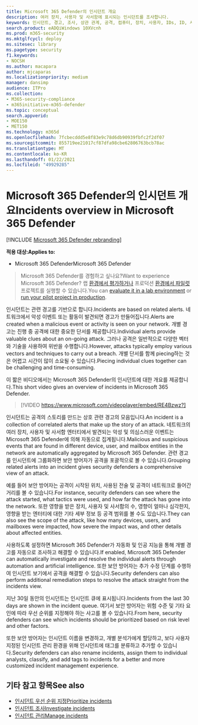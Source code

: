```yaml
---
title: Microsoft 365 Defender의 인시던트 개요
description: 여러 장치, 사용자 및 사서함에 표시되는 인시던트를 조사합니다.
keywords: 인시던트, 경고, 조사, 상관 관계, 공격, 컴퓨터, 장치, 사용자, IDs, ID, 사서함, 전자 메일, 365, microsoft, m365
search.product: eADQiWindows 10XVcnh
ms.prod: m365-security
ms.mktglfcycl: deploy
ms.sitesec: library
ms.pagetype: security
f1.keywords:
- NOCSH
ms.author: macapara
author: mjcaparas
ms.localizationpriority: medium
manager: dansimp
audience: ITPro
ms.collection:
- M365-security-compliance
- m365initiative-m365-defender
ms.topic: conceptual
search.appverid:
- MOE150
- MET150
ms.technology: m365d
ms.openlocfilehash: 7fcbecddd5e8f83e9c78d6db90939fbfc2f2df07
ms.sourcegitcommit: 855719ee21017cf87dfa98cbe62806763bcb78ac
ms.translationtype: MT
ms.contentlocale: ko-KR
ms.lasthandoff: 01/22/2021
ms.locfileid: "49929285"
---
```

# <a name="incidents-overview-in-microsoft-365-defender"></a><span data-ttu-id="46bb7-104">Microsoft 365 Defender의 인시던트 개요</span><span class="sxs-lookup"><span data-stu-id="46bb7-104">Incidents overview in Microsoft 365 Defender</span></span>

[!INCLUDE [Microsoft 365 Defender rebranding](../includes/microsoft-defender.md)]


<span data-ttu-id="46bb7-105">**적용 대상:**</span><span class="sxs-lookup"><span data-stu-id="46bb7-105">**Applies to:**</span></span>
- <span data-ttu-id="46bb7-106">Microsoft 365 Defender</span><span class="sxs-lookup"><span data-stu-id="46bb7-106">Microsoft 365 Defender</span></span>

> <span data-ttu-id="46bb7-107">Microsoft 365 Defender를 경험하고 싶나요?</span><span class="sxs-lookup"><span data-stu-id="46bb7-107">Want to experience Microsoft 365 Defender?</span></span> <span data-ttu-id="46bb7-108">랩 [환경에서 평가하거나](https://aka.ms/mtp-trial-lab) 프로덕션 [환경에서 파일럿](https://aka.ms/m365d-pilotplaybook)프로젝트를 실행할 수 있습니다.</span><span class="sxs-lookup"><span data-stu-id="46bb7-108">You can [evaluate it in a lab environment](https://aka.ms/mtp-trial-lab) or [run your pilot project in production](https://aka.ms/m365d-pilotplaybook).</span></span>
>


<span data-ttu-id="46bb7-109">인시던트는 관련 경고를 기반으로 합니다.</span><span class="sxs-lookup"><span data-stu-id="46bb7-109">Incidents are based on related alerts.</span></span> <span data-ttu-id="46bb7-110">네트워크에서 악성 이벤트 또는 활동이 발견되면 경고가 만들어집니다.</span><span class="sxs-lookup"><span data-stu-id="46bb7-110">Alerts are created when a malicious event or activity is seen on your network.</span></span> <span data-ttu-id="46bb7-111">개별 경고는 진행 중 공격에 대한 중요한 단서를 제공합니다.</span><span class="sxs-lookup"><span data-stu-id="46bb7-111">Individual alerts provide valuable clues about an on-going attack.</span></span> <span data-ttu-id="46bb7-112">그러나 공격은 일반적으로 다양한 벡터와 기술을 사용하여 위반을 수행합니다.</span><span class="sxs-lookup"><span data-stu-id="46bb7-112">However, attacks typically employ various vectors and techniques to carry out a breach.</span></span> <span data-ttu-id="46bb7-113">개별 단서를 함께 piecing하는 것은 어렵고 시간이 많이 소요될 수 있습니다.</span><span class="sxs-lookup"><span data-stu-id="46bb7-113">Piecing individual clues together can be challenging and time-consuming.</span></span>

<span data-ttu-id="46bb7-114">이 짧은 비디오에서는 Microsoft 365 Defender의 인시던트에 대한 개요를 제공합니다.</span><span class="sxs-lookup"><span data-stu-id="46bb7-114">This short video gives an overview of incidents in Microsoft 365 Defender.</span></span>
<br>

>[!VIDEO https://www.microsoft.com/videoplayer/embed/RE4Bzwz?]

<span data-ttu-id="46bb7-115">인시던트는 공격의 스토리를 만드는 상호 관련 경고의 모음입니다.</span><span class="sxs-lookup"><span data-stu-id="46bb7-115">An incident is a collection of correlated alerts that make up the story of an attack.</span></span> <span data-ttu-id="46bb7-116">네트워크의 여러 장치, 사용자 및 사서함 엔터티에서 발견되는 악성 및 의심스러운 이벤트는 Microsoft 365 Defender에 의해 자동으로 집계됩니다.</span><span class="sxs-lookup"><span data-stu-id="46bb7-116">Malicious and suspicious events that are found in different device, user, and mailbox entities in the network are automatically aggregated by Microsoft 365 Defender.</span></span> <span data-ttu-id="46bb7-117">관련 경고를 인시던트에 그룹화하면 보안 방어자가 공격을 포괄적으로 볼 수 있습니다.</span><span class="sxs-lookup"><span data-stu-id="46bb7-117">Grouping related alerts into an incident gives security defenders a comprehensive view of an attack.</span></span> 

<span data-ttu-id="46bb7-118">예를 들어 보안 방어자는 공격이 시작된 위치, 사용된 전술 및 공격이 네트워크로 들어간 거리를 볼 수 있습니다.</span><span class="sxs-lookup"><span data-stu-id="46bb7-118">For instance, security defenders can see where the attack started, what tactics were used, and how far the attack has gone into the network.</span></span> <span data-ttu-id="46bb7-119">또한 영향을 받은 장치, 사용자 및 사서함의 수, 영향이 얼마나 심각한지, 영향을 받는 엔터티에 대한 기타 세부 정보 등 공격 범위를 볼 수도 있습니다.</span><span class="sxs-lookup"><span data-stu-id="46bb7-119">They can also see the scope of the attack, like how many devices, users, and mailboxes were impacted, how severe the impact was, and other details about affected entities.</span></span>

<span data-ttu-id="46bb7-120">사용하도록 설정하면 Microsoft 365 Defender가 자동화 및 인공 지능을 통해 개별 경고를 자동으로 조사하고 해결할 수 있습니다.</span><span class="sxs-lookup"><span data-stu-id="46bb7-120">If enabled, Microsoft 365 Defender can automatically investigate and resolve the individual alerts through automation and artificial intelligence.</span></span> <span data-ttu-id="46bb7-121">또한 보안 방어자는 추가 수정 단계를 수행하여 인시던트 보기에서 공격을 해결할 수 있습니다.</span><span class="sxs-lookup"><span data-stu-id="46bb7-121">Security defenders can also perform additional remediation steps to resolve the attack straight from the incidents view.</span></span> 

<span data-ttu-id="46bb7-122">지난 30일 동안의 인시던트는 인시던트 큐에 표시됩니다.</span><span class="sxs-lookup"><span data-stu-id="46bb7-122">Incidents from the last 30 days are shown in the incident queue.</span></span> <span data-ttu-id="46bb7-123">여기서 보안 방어자는 위험 수준 및 기타 요인에 따라 우선 순위를 지정해야 하는 사고를 볼 수 있습니다.</span><span class="sxs-lookup"><span data-stu-id="46bb7-123">From here, security defenders can see which incidents should be prioritized based on risk level and other factors.</span></span> 

<span data-ttu-id="46bb7-124">또한 보안 방어자는 인시던트 이름을 변경하고, 개별 분석가에게 할당하고, 보다 사용자 지정된 인시던트 관리 환경을 위해 인시던트에 태그를 분류하고 추가할 수 있습니다.</span><span class="sxs-lookup"><span data-stu-id="46bb7-124">Security defenders can also rename incidents, assign them to individual analysts, classify, and add tags to incidents for a better and more customized incident management experience.</span></span>



## <a name="see-also"></a><span data-ttu-id="46bb7-125">기타 참고 항목</span><span class="sxs-lookup"><span data-stu-id="46bb7-125">See also</span></span>
- [<span data-ttu-id="46bb7-126">인시던트 우선 순위 지정</span><span class="sxs-lookup"><span data-stu-id="46bb7-126">Prioritize incidents</span></span>](incident-queue.md)
- [<span data-ttu-id="46bb7-127">인시던트 조사</span><span class="sxs-lookup"><span data-stu-id="46bb7-127">Investigate incidents</span></span>](investigate-incidents.md)
- [<span data-ttu-id="46bb7-128">인시던트 관리</span><span class="sxs-lookup"><span data-stu-id="46bb7-128">Manage incidents</span></span>](manage-incidents.md)
